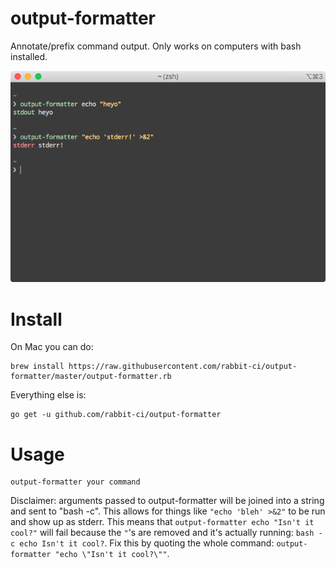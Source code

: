 # output-formatter
Annotate/prefix command output. Only works on computers with bash installed.

![Picture](screenshot.png)

# Install

On Mac you can do: 

```
brew install https://raw.githubusercontent.com/rabbit-ci/output-formatter/master/output-formatter.rb
```

Everything else is:

```
go get -u github.com/rabbit-ci/output-formatter
```

# Usage

```
output-formatter your command
```

Disclaimer: arguments passed to output-formatter will be joined into a string and sent to "bash -c". This allows for things like `"echo 'bleh' >&2"` to be run and show up as stderr. This means that `output-formatter echo "Isn't it cool?"` will fail because the `"`'s are removed and it's actually running: `bash -c echo Isn't it cool?`. Fix this by quoting the whole command: `output-formatter "echo \"Isn't it cool?\""`.
